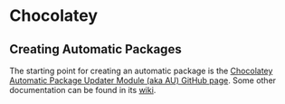 # Chocolatey

## Creating Automatic Packages

The starting point for creating an automatic package is the [Chocolatey Automatic Package Updater Module (aka AU) GitHub page](https://github.com/majkinetor/au). Some other documentation can be found in its [wiki](https://github.com/majkinetor/au/wiki).